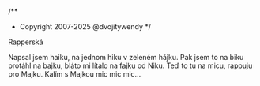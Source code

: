 /**
* Copyright 2007-2025 @dvojitywendy
*/

Rapperská

Napsal jsem haiku,
na jednom hiku
v zeleném hájku.
Pak jsem to na biku
protáhl na bajku,
bláto mi lítalo na fajku od Niku.
Teď to tu na micu,
rappuju pro Majku.
Kalím s Majkou mic mic mic...
